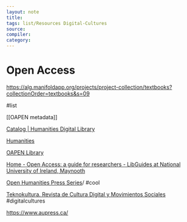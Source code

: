 ```yaml
---
layout: note
title:
tags: list/Resources Digital-Cultures
source:
compiler:
category:
---
```


# Open Access

https://alg.manifoldapp.org/projects/project-collection/textbooks?collectionOrder=textbooks&s=09

#list

[[OAPEN metadata]]

[Catalog | Humanities Digital Library](https://humanities-digital-library.org/index.php/hdl/catalog)

[Humanities](https://www.mdpi.com/rss/journal/humanities)

[OAPEN Library](https://library.oapen.org/feed/rss_2.0/site)

[Home - Open Access: a guide for researchers - LibGuides at National University of Ireland, Maynooth](https://nuim.libguides.com/openaccess)

[Open Humanities Press Series](http://www.openhumanitiespress.org/books/series)/ #cool

[Teknokultura. Revista de Cultura Digital y Movimientos Sociales](https://revistas.ucm.es/index.php/TEKN/index) #digitalcultures

https://www.aupress.ca/